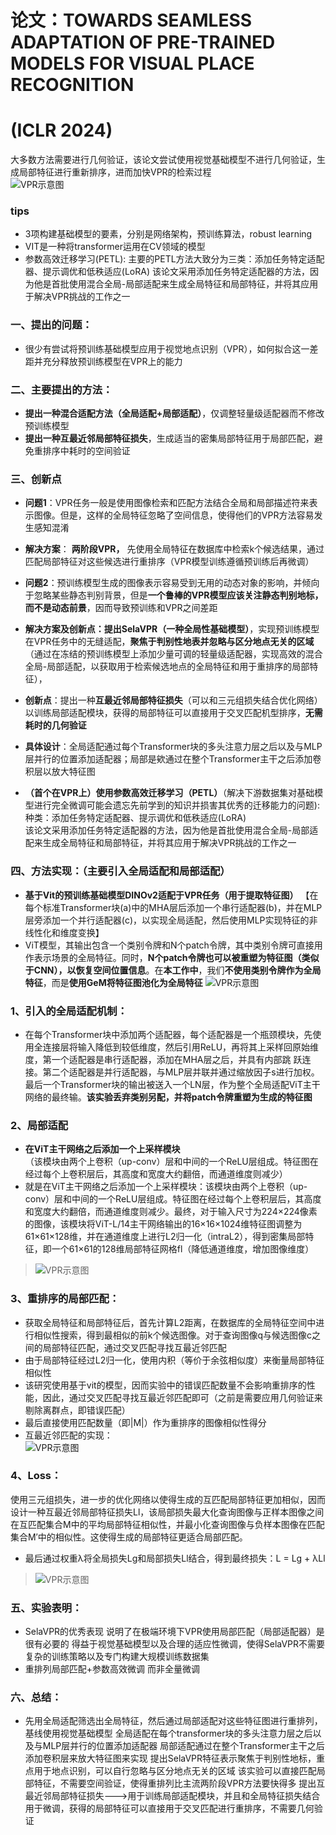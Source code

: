 # 论文：TOWARDS SEAMLESS ADAPTATION OF PRE-TRAINED MODELS FOR VISUAL PLACE RECOGNITION
# (ICLR 2024)
  大多数方法需要进行几何验证，该论文尝试使用视觉基础模型不进行几何验证，生成局部特征进行重新排序，进而加快VPR的检索过程  
![VPR示意图](../论文_image/image_0.png)
### tips  
- 3项构建基础模型的要素，分别是网络架构，预训练算法，robust learning
-  VIT是一种将transformer运用在CV领域的模型
- 参数高效迁移学习(PETL):
      主要的PETL方法大致分为三类：添加任务特定适配器、提示调优和低秩适应(LoRA)
      该论文采用添加任务特定适配器的方法，因为他是首批使用混合全局-局部适配来生成全局特征和局部特征，并将其应用于解决VPR挑战的工作之一
	  
### 一、提出的问题：
- 很少有尝试将预训练基础模型应用于视觉地点识别（VPR），如何拟合这一差距并充分释放预训练模型在VPR上的能力   

### 二、主要提出的方法：
- **提出一种混合适配方法（全局适配+局部适配）**，仅调整轻量级适配器而不修改预训练模型
- **提出一种互最近邻局部特征损失**，生成适当的密集局部特征用于局部匹配，避免重排序中耗时的空间验证  

### 三、创新点  
- **问题1**：VPR任务一般是使用图像检索和匹配方法结合全局和局部描述符来表示图像。但是，这样的全局特征忽略了空间信息，使得他们的VPR方法容易发生感知混淆
- **解决方案**： **两阶段VPR，** 先使用全局特征在数据库中检索k个候选结果，通过匹配局部特征对这些候选进行重排序（VPR模型训练遵循预训练后再微调）
- **问题2**：预训练模型生成的图像表示容易受到无用的动态对象的影响，并倾向于忽略某些静态判别背景，但是**一个鲁棒的VPR模型应该关注静态判别地标，而不是动态前景**，因而导致预训练和VPR之间差距
- **解决方案及创新点：提出SelaVPR（一种全局性基础模型）**，实现预训练模型在VPR任务中的无缝适配，**聚焦于判别性地表并忽略与区分地点无关的区域**（通过在冻结的预训练模型上添加少量可调的轻量级适配器，实现高效的混合全局-局部适配，以获取用于检索候选地点的全局特征和用于重排序的局部特征），
- **创新点**：提出一种**互最近邻局部特征损失**（可以和三元组损失结合优化网络）以训练局部适配模块，获得的局部特征可以直接用于交叉匹配机型排序，**无需耗时的几何验证**
- **具体设计**：全局适配通过每个Transformer块的多头注意力层之后以及与MLP层并行的位置添加适配器；局部是欸通过在整个Transformer主干之后添加卷积层以放大特征图

- **（首个在VPR上）使用参数高效迁移学习（PETL）**（解决下游数据集对基础模型进行完全微调可能会遗忘先前学到的知识并损害其优秀的迁移能力的问题):  
      种类：添加任务特定适配器、提示调优和低秩适应(LoRA)  
      该论文采用添加任务特定适配器的方法，因为他是首批使用混合全局-局部适配来生成全局特征和局部特征，并将其应用于解决VPR挑战的工作之一

### 四、方法实现：（主要引入全局适配和局部适配）
- **基于Vit的预训练基础模型DINOv2适配于VPR任务（用于提取特征图）**
【在每个标准Transformer块(a)中的MHA层后添加一个串行适配器(b)，并在MLP层旁添加一个并行适配器(c)，以实现全局适配，然后使用MLP实现特征的非线性化和维度变换】
- ViT模型，其输出包含一个类别令牌和N个patch令牌，其中类别令牌可直接用作表示场景的全局特征。同时，**N个patch令牌也可以被重塑为特征图（类似于CNN），以恢复空间位置信息**。在**本工作中**，我们**不使用类别令牌作为全局特征**，而是**使用GeM将特征图池化为全局特征**
![VPR示意图](../论文_image/image_1.png)
### 1、引入的全局适配机制：
- 在每个Transformer块中添加两个适配器，每个适配器是一个瓶颈模块，先使用全连接层将输入降低到较低维度，然后引用ReLU，再将其上采样回原始维度，第一个适配器是串行适配器，添加在MHA层之后，并具有内部跳
跃连接。第二个适配器是并行适配器，与MLP层并联并通过缩放因子s进行加权。最后一个Transformer块的输出被送入一个LN层，作为整个全局适配ViT主干网络的最终输。**该实验丢弃类别另配，并将patch令牌重塑为生成的特征图**

### 2、局部适配
- **在ViT主干网络之后添加一个上采样模块**   
（该模块由两个上卷积（up-conv）层和中间的一个ReLU层组成。特征图在经过每个上卷积层后，其高度和宽度大约翻倍，而通道维度则减少）
- 就是在ViT主干网络之后添加一个上采样模块：该模块由两个上卷积（up-conv）层和中间的一个ReLU层组成。特征图在经过每个上卷积层后，其高度和宽度大约翻倍，而通道维度则减少。最终，对于输入尺寸为224×224像素的图像，该模块将ViT-L/14主干网络输出的16×16×1024维特征图调整为61×61×128维，并在通道维度上进行L2归一化（intraL2），得到密集局部特征，即一个61×61的128维局部特征网格fl（降低通道维度，增加图像维度）  
> ![VPR示意图](../论文_image/image_3.png)

### 3、重排序的局部匹配：
- 获取全局特征和局部特征后，首先计算L2距离，在数据库的全局特征空间中进行相似性搜索，得到最相似的前k个候选图像。对于查询图像q与候选图像c之间的局部特征匹配，通过交叉匹配寻找互最近邻匹配
- 由于局部特征经过L2归一化，使用内积（等价于余弦相似度）来衡量局部特征相似性
- 该研究使用基于vit的模型，因而实验中的错误匹配数量不会影响重排序的性能，因此，通过交叉匹配寻找互最近邻匹配即可（之前是需要应用几何验证来剔除离群点，即错误匹配）
-  最后直接使用匹配数量（即|M|）作为重排序的图像相似性得分
- 互最近邻匹配的实现：  
![VPR示意图](../论文_image/image_2.png)

### 4、Loss：
  使用三元组损失，进一步的优化网络以使得生成的互匹配局部特征更加相似，因而设计一种互最近邻局部特征损失Ll，该局部损失最大化查询图像与正样本图像之间在互匹配集合M中的平均局部特征相似性，并最小化查询图像与负样本图像在匹配集合M′中的相似性。这使得生成的局部特征更适合局部匹配。
- 最后通过权重λ将全局损失Lg和局部损失Ll结合，得到最终损失：L = Lg + λLl  
>![VPR示意图](../论文_image/image_4.png)

### 五、实验表明：
- SelaVPR的优秀表现 说明了在极端环境下VPR使用局部匹配（局部适配器）是很有必要的
      得益于视觉基础模型以及合理的适应性微调，使得SelaVPR不需要复杂的训练策略以及专门构建大规模训练数据集  
- 重排列局部匹配+参数高效微调 而非全量微调

### 六、总结：
- 先用全局适配筛选出全局特征，然后通过局部适配对这些特征图进行重排列，基线使用视觉基础模型
      全局适配在每个transformer块的多头注意力层之后以及与MLP层并行的位置添加适配器 
      局部适配通过在整个Transformer主干之后添加卷积层来放大特征图来实现
      提出SelaVPR特征表示聚焦于判别性地标，重点用于地点识别，可以自行忽略与区分地点无关的区域
      该实验可以直接匹配局部特征，不需要空间验证，使得重排列比主流两阶段VPR方法要快得多
      提出互最近邻局部特征损失--->用于训练局部适配模块，并且和全局特征损失结合用于微调，获得的局部特征可以直接用于交叉匹配进行重排序，不需要几何验证

